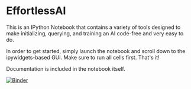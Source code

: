 # EffortlessAI
This is an IPython Notebook that contains a variety of tools
designed to make initializing, querying, and training an AI code-free and very easy to do.

In order to get started, simply launch the notebook and scroll down to the ipywidgets-based GUI. Make sure to run all cells first. That's it!

Documentation is included in the notebook itself.

[![Binder](https://mybinder.org/badge.svg)](https://mybinder.org/v2/gh/dandip/EffortlessAI/master)
